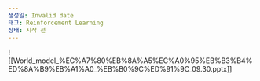 ```yaml
---
생성일: Invalid date
태그: Reinforcement Learning
상태: 시작 전
---
```

![[World_model_%EC%A7%80%EB%8A%A5%EC%A0%95%EB%B3%B4%ED%8A%B9%EB%A1%A0_%EB%B0%9C%ED%91%9C_09.30.pptx]]